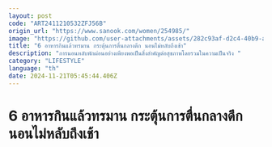 ```yaml
---
layout: post
code: "ART2411210532ZFJ56B"
origin_url: "https://www.sanook.com/women/254985/"
image: "https://github.com/user-attachments/assets/282c93af-d2c4-40b9-a3b7-20dace07edcb"
title: "6 อาหารกินแล้วทรมาน กระตุ้นการตื่นกลางดึก นอนไม่หลับถึงเช้า"
description: "การนอนหลับพักผ่อนอย่างเพียงพอเป็นสิ่งสำคัญต่อสุขภาพโดยรวมในความเป็นจริง "
category: "LIFESTYLE"
language: "th"
date: 2024-11-21T05:45:44.406Z
---
```


# 6 อาหารกินแล้วทรมาน กระตุ้นการตื่นกลางดึก นอนไม่หลับถึงเช้า
